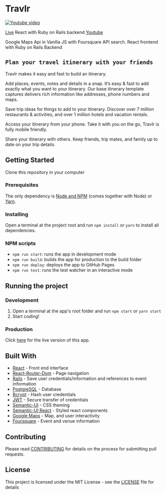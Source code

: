 
# Travlr
[![Youtube video](https://i.imgur.com/Pj8mVL0.jpg)](https://youtu.be/oz5oYOEf87U)


[Live](http://travlr-app.herokuapp.com)     React with Ruby on Rails backend         [Youtube](https://youtu.be/oz5oYOEf87U)

Google Maps Api in Vanilla JS with Foursquare API search. React frontend with Ruby on Rails Backend

## `Plan your travel itinerary with your friends`

Travlr makes it easy and fast to build an itinerary.

Add places, events, notes and details in a snap.
It’s easy & fast to add exactly what you want to your itinerary. Our base itinerary template captures delivers rich information like addresses, phone numbers and maps.


Save trip ideas for things to add to your itinerary.
Discover over 7 million restaurants & activities, and over 1 million hotels and vacation rentals.


Access your itinerary from your phone.
Take it with you on the go, Travlr is fully mobile friendly.

Share your itinerary with others.
Keep friends, trip mates, and family up to date on your trip details.



## Getting Started

Clone this repository in your computer

### Prerequisites

The only dependency is [Node and NPM](https://nodejs.org/en/download/) (comes together with Node) or [Yarn](https://yarnpkg.com).

### Installing

Open a terminal at the project root and run `npm install` or `yarn` to install all dependencies.

### NPM scripts

- `npm run start`: runs the app in development mode
- `npm run build`: builds the app for production to the build folder
- `npm run deploy`: deploys the app to GitHub Pages
- `npm run test`: runs the test watcher in an interactive mode

## Running the project

### Development

1. Open a terminal at the app's root folder and run `npm start` or `yarn start`
2. Start coding!

### Production

Click [here](http://travlr-app.herokuapp.com) for the live version of this app.

## Built With

* [React](https://reactjs.org/) - Front end interface
* [React-Router-Dom](https://www.npmjs.com/package/react-router-dom) - Page navigation 
* [Rails](https://rubyonrails.org/) - Save user credentials/information and references to event information
* [PostgreSQL](https://www.postgresql.org/) - Database
* [Bcrypt](https://www.npmjs.com/package/bcrypt) - Hash user credentials
* [JWT](https://jwt.io/) - Secure transfer of credentials
* [Semantic-UI](https://semantic-ui.com/) - CSS theming
* [Semantic-UI React](https://react.semantic-ui.com/) - Styled react components
* [Google Maps](https://cloud.google.com/maps-platform/) - Map, and user interactivity
* [Foursquare](https://developer.foursquare.com/)  - Event and venue information

## Contributing

Please read [CONTRIBUTING](https://google.com) for details on the process for submitting pull requests.

## License

This project is licensed under the MIT License - see the [LICENSE](https://google.com) file for details

